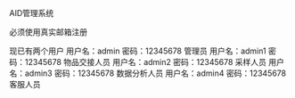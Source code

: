 AID管理系统

必须使用真实邮箱注册


现已有两个用户
用户名：admin 密码：12345678  管理员
用户名：admin1 密码：12345678  物品交接人员
用户名：admin2 密码：12345678  采样人员
用户名：admin3 密码：12345678  数据分析人员
用户名：admin4 密码：12345678  客服人员


